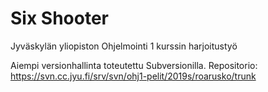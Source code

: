 # Six Shooter
 Jyväskylän yliopiston Ohjelmointi 1 kurssin harjoitustyö

 Aiempi versionhallinta toteutettu Subversionilla. Repositorio: https://svn.cc.jyu.fi/srv/svn/ohj1-pelit/2019s/roarusko/trunk
